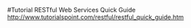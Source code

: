 #Tutorial RESTful Web Services Quick Guide
http://www.tutorialspoint.com/restful/restful_quick_guide.htm
